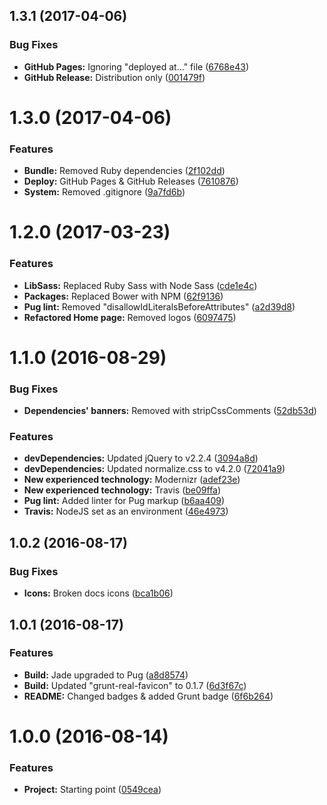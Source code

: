 <a name="1.3.1"></a>
## 1.3.1 (2017-04-06)


### Bug Fixes

* **GitHub Pages:** Ignoring "deployed at…" file ([6768e43](https://github.com/martinmethod/martinmethod.github.io/commit/6768e43))
* **GitHub Release:** Distribution only ([001479f](https://github.com/martinmethod/martinmethod.github.io/commit/001479f))



<a name="1.3.0"></a>
# 1.3.0 (2017-04-06)


### Features

* **Bundle:** Removed Ruby dependencies ([2f102dd](https://github.com/martinmethod/martinmethod.github.io/commit/2f102dd))
* **Deploy:** GitHub Pages & GitHub Releases ([7610876](https://github.com/martinmethod/martinmethod.github.io/commit/7610876))
* **System:** Removed .gitignore ([9a7fd6b](https://github.com/martinmethod/martinmethod.github.io/commit/9a7fd6b))



<a name="1.2.0"></a>
# 1.2.0 (2017-03-23)


### Features

* **LibSass:** Replaced Ruby Sass with Node Sass ([cde1e4c](https://github.com/martinmethod/martinmethod.github.io/commit/cde1e4c))
* **Packages:** Replaced Bower with NPM ([62f9136](https://github.com/martinmethod/martinmethod.github.io/commit/62f9136))
* **Pug lint:** Removed "disallowIdLiteralsBeforeAttributes" ([a2d39d8](https://github.com/martinmethod/martinmethod.github.io/commit/a2d39d8))
* **Refactored Home page:** Removed logos ([6097475](https://github.com/martinmethod/martinmethod.github.io/commit/6097475))



<a name="1.1.0"></a>
# 1.1.0 (2016-08-29)


### Bug Fixes

* **Dependencies' banners:** Removed with stripCssComments ([52db53d](https://github.com/martinmethod/martinmethod.github.io/commit/52db53d))


### Features

* **devDependencies:** Updated jQuery to v2.2.4 ([3094a8d](https://github.com/martinmethod/martinmethod.github.io/commit/3094a8d))
* **devDependencies:** Updated normalize.css to v4.2.0 ([72041a9](https://github.com/martinmethod/martinmethod.github.io/commit/72041a9))
* **New experienced technology:** Modernizr ([adef23e](https://github.com/martinmethod/martinmethod.github.io/commit/adef23e))
* **New experienced technology:** Travis ([be09ffa](https://github.com/martinmethod/martinmethod.github.io/commit/be09ffa))
* **Pug lint:** Added linter for Pug markup ([b6aa409](https://github.com/martinmethod/martinmethod.github.io/commit/b6aa409))
* **Travis:** NodeJS set as an environment ([46e4973](https://github.com/martinmethod/martinmethod.github.io/commit/46e4973))



<a name="1.0.2"></a>
## 1.0.2 (2016-08-17)


### Bug Fixes

* **Icons:** Broken docs icons ([bca1b06](https://github.com/martinmethod/martinmethod.github.io/commit/bca1b06))



<a name="1.0.1"></a>
## 1.0.1 (2016-08-17)


### Features

* **Build:** Jade upgraded to Pug ([a8d8574](https://github.com/martinmethod/martinmethod.github.io/commit/a8d8574))
* **Build:** Updated "grunt-real-favicon" to 0.1.7 ([6d3f67c](https://github.com/martinmethod/martinmethod.github.io/commit/6d3f67c))
* **README:** Changed badges & added Grunt badge ([6f6b264](https://github.com/martinmethod/martinmethod.github.io/commit/6f6b264))



<a name="1.0.0"></a>
# 1.0.0 (2016-08-14)


### Features

* **Project:** Starting point ([0549cea](https://github.com/martinmethod/martinmethod.github.io/commit/0549cea))




